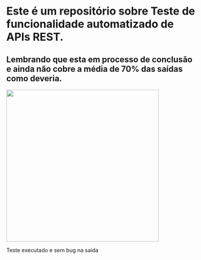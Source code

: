 <h1>Este é um repositório sobre Teste de funcionalidade automatizado de APIs REST.</h1>
<h2>Lembrando que esta em processo de conclusão e ainda não cobre a média de 70% das saídas como deveria.</h2>

<img src="https://user-images.githubusercontent.com/71628988/142801826-83144408-48c7-4af7-8009-eac9041950ef.PNG" width ="400px" higth ="200px">
<p>Teste executado e sem bug na saída</p>
